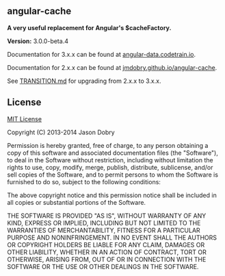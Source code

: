 ## angular-cache
__A very useful replacement for Angular's $cacheFactory.__

__Version:__ 3.0.0-beta.4

Documentation for 3.x.x can be found at [angular-data.codetrain.io](http://angular-data.codetrain.io).

Documentation for 2.x.x can be found at [jmdobry.github.io/angular-cache](http://jmdobry.github.io/angular-cache).

See [TRANSITION.md](https://github.com/jmdobry/angular-cache/blob/master/TRANSITION.md) for upgrading from 2.x.x to 3.x.x.

## License
[MIT License](https://github.com/jmdobry/angular-cache/blob/master/LICENSE)

Copyright (C) 2013-2014 Jason Dobry

Permission is hereby granted, free of charge, to any person obtaining a copy of
this software and associated documentation files (the "Software"), to deal in
the Software without restriction, including without limitation the rights to
use, copy, modify, merge, publish, distribute, sublicense, and/or sell copies
of the Software, and to permit persons to whom the Software is furnished to do
so, subject to the following conditions:

The above copyright notice and this permission notice shall be included in all
copies or substantial portions of the Software.

THE SOFTWARE IS PROVIDED "AS IS", WITHOUT WARRANTY OF ANY KIND, EXPRESS OR
IMPLIED, INCLUDING BUT NOT LIMITED TO THE WARRANTIES OF MERCHANTABILITY, FITNESS
FOR A PARTICULAR PURPOSE AND NONINFRINGEMENT. IN NO EVENT SHALL THE AUTHORS OR
COPYRIGHT HOLDERS BE LIABLE FOR ANY CLAIM, DAMAGES OR OTHER LIABILITY, WHETHER
IN AN ACTION OF CONTRACT, TORT OR OTHERWISE, ARISING FROM, OUT OF OR IN
CONNECTION WITH THE SOFTWARE OR THE USE OR OTHER DEALINGS IN THE SOFTWARE.

